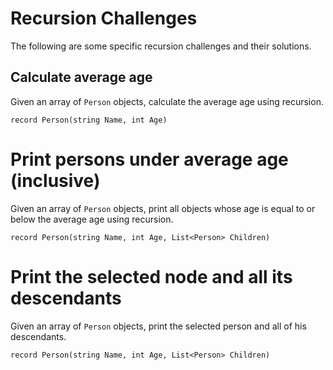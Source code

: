 # Recursion Challenges
The following are some specific recursion challenges and their solutions.

## Calculate average age

Given an array of `Person` objects, calculate the average age using recursion.

```
record Person(string Name, int Age)
```

# Print persons under average age (inclusive)

Given an array of `Person` objects, print all objects whose age is equal to or below the average age using recursion.

```
record Person(string Name, int Age, List<Person> Children)
```

# Print the selected node and all its descendants
Given an array of `Person` objects, print the selected person and all of his descendants.

```
record Person(string Name, int Age, List<Person> Children)
```